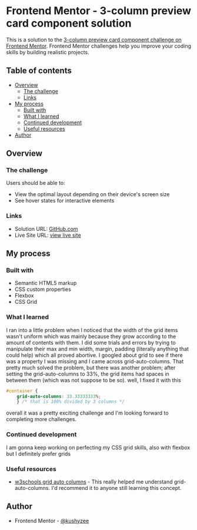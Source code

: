 # Frontend Mentor - 3-column preview card component solution

This is a solution to the [3-column preview card component challenge on Frontend Mentor](https://www.frontendmentor.io/challenges/3column-preview-card-component-pH92eAR2-). Frontend Mentor challenges help you improve your coding skills by building realistic projects. 

## Table of contents

- [Overview](#overview)
  - [The challenge](#the-challenge)
  - [Links](#links)
- [My process](#my-process)
  - [Built with](#built-with)
  - [What I learned](#what-i-learned)
  - [Continued development](#continued-development)
  - [Useful resources](#useful-resources)
- [Author](#author)

## Overview

### The challenge

Users should be able to:

- View the optimal layout depending on their device's screen size
- See hover states for interactive elements


### Links

- Solution URL: [GitHub.com](https://github.com/kushyzee/3-column-preview-card-component)
- Live Site URL: [view live site](https://kushyzee.github.io/3-column-preview-card-component/)

## My process

### Built with

- Semantic HTML5 markup
- CSS custom properties
- Flexbox
- CSS Grid

### What I learned

I ran into a little problem when I noticed that the width of the grid items wasn't uniform which was mainly because they grow according to the amount of contents with them. I did some trials and errors by trying to manipulate their max and min width, margin, padding (literally anything that could help) which all proved abortive. I googled about grid to see if there was a property I was missing and I came across grid-auto-columns. That pretty much solved the problem, but there was another problem; after setting the grid-auto-columns to 33%, the grid items had spaces in between them (which was not suppose to be so). well, I fixed it with this 
```css 
#container {
    grid-auto-columns: 33.33333333%;
    } /* that is 100% divided by 3 columns */
```
overall it was a pretty exciting challenge and I'm looking forward to completing more challenges.


### Continued development

I am gonna keep working on perfecting my CSS grid skills, also with flexbox but I definitely prefer grids

### Useful resources

- [w3schools grid auto columns](https://www.w3schools.com/cssref/pr_grid-auto-columns.asp) - This really helped me understand grid-auto-columns. I'd recommend it to anyone still learning this concept.

## Author

- Frontend Mentor - [@kushyzee](https://www.frontendmentor.io/profile/kushyzee)

